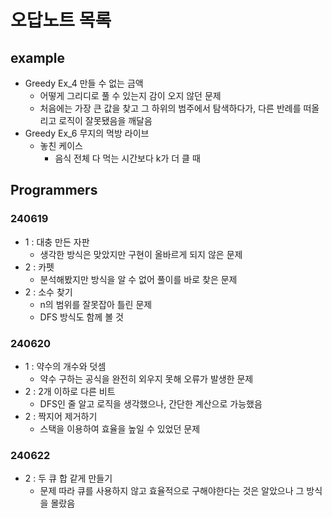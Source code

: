 # 오답노트 목록
## example
- Greedy Ex_4 만들 수 없는 금액
    - 어떻게 그리디로 풀 수 있는지 감이 오지 않던 문제
    - 처음에는 가장 큰 값을 찾고 그 하위의 범주에서 탐색하다가, 다른 반례를 떠올리고 로직이 잘못됐음을 깨달음
- Greedy Ex_6 무지의 먹방 라이브
    - 놓친 케이스
        - 음식 전체 다 먹는 시간보다 k가 더 클 때
        

## Programmers

### 240619
- 1 : 대충 만든 자판
    - 생각한 방식은 맞았지만 구현이 올바르게 되지 않은 문제
- 2 : 카펫
    - 분석해봤지만 방식을 알 수 없어 풀이를 바로 찾은 문제
- 2 : 소수 찾기
    - n의 범위를 잘못잡아 틀린 문제
    - DFS 방식도 함께 볼 것

### 240620
- 1 : 약수의 개수와 덧셈
    - 약수 구하는 공식을 완전히 외우지 못해 오류가 발생한 문제
- 2 : 2개 이하로 다른 비트
    - DFS인 줄 알고 로직을 생각했으나, 간단한 계산으로 가능했음
- 2 : 짝지어 제거하기
    - 스택을 이용하여 효율을 높일 수 있었던 문제

### 240622
- 2 : 두 큐 합 같게 만들기
    - 문제 따라 큐를 사용하지 않고 효율적으로 구해야한다는 것은 알았으나 그 방식을 몰랐음